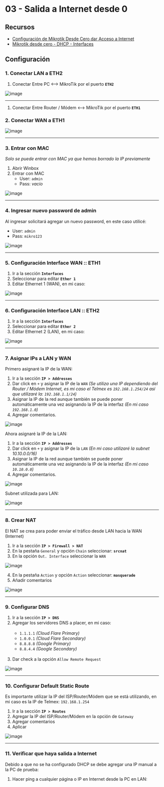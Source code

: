 # 03 - Salida a Internet desde 0

## Recursos

- [Configuración de Mikrotik Desde Cero dar Acceso a Internet](https://www.youtube.com/watch?v=v3Z9PFvrIts)
- [Mikrotik desde cero - DHCP - Interfaces](https://youtu.be/_53hjQtk73M?si=3DAu2lMT07Yiagbp)

## Configuración

### 1. Conectar LAN a ETH2

1. Conectar Entre PC <--> MikroTik por el puerto **`ETH2`**

![image](https://github.com/Fz3r0/Fz3r0_-_MikroTik/assets/94720207/c1342cff-db87-4ac6-8262-71c32cc1153a)

---

1. Conectar Entre Router / Módem <--> MikroTik por el puerto **`ETH1`**

### 2. Conectar WAN a ETH1

![image](https://github.com/Fz3r0/Fz3r0_-_MikroTik/assets/94720207/435ba66b-2dc4-40c6-b5c8-18160c9666c6)

---

### 3. Entrar con MAC

_Solo se puede entrar con MAC ya que hemos borrado la IP previamente_

1. Abrir Winbox
2. Entrar con MAC
    - User: `admin`
    - Pass: _vacío_

![image](https://github.com/Fz3r0/Fz3r0_-_MikroTik/assets/94720207/3b623e8f-5cd1-48d8-b62c-5da8a60d22ba)

---

### 4. Ingresar nuevo password de admin

Al ingresar solicitará agregar un nuevo password, en este caso utilicé:

- User: `admin`
- Pass: `mikro123`

![image](https://github.com/Fz3r0/Fz3r0_-_MikroTik/assets/94720207/cfd032e1-06ca-47ad-9319-27126cf9fc0a)

---

### 5. Configuración Interface WAN :: ETH1

1. Ir a la sección **`Interfaces`**
2. Seleccionar para editar **`Ether 1`**
3. Editar Ethernet 1 (WAN), en mi caso:

![image](https://github.com/Fz3r0/Fz3r0_-_MikroTik/assets/94720207/0e5570f1-f604-4d51-a35f-7435054ed783)

---

### 6. Configuración Interface LAN :: ETH2

1. Ir a la sección **`Interfaces`**
2. Seleccionar para editar **`Ether 2`**
3. Editar Ethernet 2 (LAN), en mi caso:

![image](https://github.com/Fz3r0/Fz3r0_-_MikroTik/assets/94720207/39fddfb3-a0d2-49f9-aa6e-df1681efbca5)

---

### 7. Asignar IPs a LAN y WAN

Primero asignaré la IP de la WAN:

1. Ir a la sección **`IP > Addresses`**
2. Dar click en `+` y asignar la IP de la `WAN` _(Se utiliza una IP dependiendo del Router / Módem Internet, es mi caso el Telmex es `192.168.1.254/24` así que utilizaré la: `192.168.1.1/24`)_
3. Asignar la IP de la red aunque también se puede poner automáticamente una vez asignando la IP de la interfaz _(En mi caso `192.168.1.0`)_
4. Agregar comentarios.

![image](https://github.com/Fz3r0/Fz3r0_-_MikroTik/assets/94720207/c10913f7-9ec8-4666-bbc7-8c120d751461)

Ahora asignaré la IP de la LAN:

1. Ir a la sección **`IP > Addresses`**
2. Dar click en `+` y asignar la IP de la `LAN` _(En mi caso utilizaré la subnet 10.10.0.0/16)_
3. Asignar la IP de la red aunque también se puede poner automáticamente una vez asignando la IP de la interfaz _(En mi caso `10.10.0.0`)_
4. Agregar comentarios.

![image](https://github.com/Fz3r0/Fz3r0_-_MikroTik/assets/94720207/bd399f9b-343c-48c0-82d6-47c691c66acb)

Subnet utilizada para LAN:

![image](https://github.com/Fz3r0/Fz3r0_-_MikroTik/assets/94720207/08f1ba91-afc1-4f9f-ab0b-3e49df456f28)

---

### 8. Crear NAT

El NAT se crea para poder enviar el tráfico desde LAN hacia la WAN (Internet)

1. Ir a la sección **`IP > Firewall > NAT`**
2. En la pestaña `General` y opción `Chain` seleccionar: **`srcnat`**
3. En la opción `Out. Interface` seleccionar la `WAN`

![image](https://github.com/Fz3r0/Fz3r0_-_MikroTik/assets/94720207/68167832-2f25-43f9-ac03-5b773d442938)

4. En la pestaña `Action` y opción `Action` seleccionar: **`masquerade`**
5. Añadir comentarios

![image](https://github.com/Fz3r0/Fz3r0_-_MikroTik/assets/94720207/eb24e9c5-711a-43a2-b503-9affb0b8cbd6)

---

### 9. Configurar DNS

1. Ir a la sección **`IP > DNS`**
2. Agregar los servidores DNS a placer, en mi caso: <br><br>
    - `1.1.1.1` _(Cloud Flare Primary)_
    - `1.0.0.1` _(Cloud Flare Secondary)_
    - `8.8.8.8` _(Google Primary)_
    - `8.8.4.4` _(Google Secondary)_ <br><br>
3. Dar check a la opción `Allow Remote Request`

![image](https://github.com/Fz3r0/Fz3r0_-_MikroTik/assets/94720207/27cbb5a1-b285-495d-ba87-056dba93b209)

---

### 10. Configurar Default Static Route

Es importante utilizar la IP del ISP/Router/Módem que se está utilizando, en mi caso es la IP de Telmex: `192.168.1.254`

1. Ir a la sección **`IP > Routes`**
2. Agregar la IP del ISP/Router/Módem en la opción de `Gateway`
3. Agregar comentarios
4. Aplicar

![image](https://github.com/Fz3r0/Fz3r0_-_MikroTik/assets/94720207/33b037b6-7dda-427b-a43d-96135016706a)

---

### 11. Verificar que haya salida a Internet

Debido a que no se ha configurado DHCP se debe agregar una IP manual a la PC de prueba:

1. Hacer ping a cualquier página o IP en Internet desde la PC en LAN:

